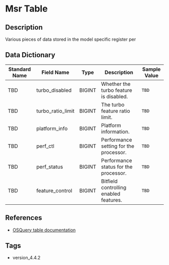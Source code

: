 # Msr Table

## Description
Various pieces of data stored in the model specific register per 

## Data Dictionary
|Standard Name|Field Name|Type|Description|Sample Value|
|---|---|---|---|---|
|TBD|turbo_disabled|BIGINT|Whether the turbo feature is disabled.|`TBD`|
|TBD|turbo_ratio_limit|BIGINT|The turbo feature ratio limit.|`TBD`|
|TBD|platform_info|BIGINT|Platform information.|`TBD`|
|TBD|perf_ctl|BIGINT|Performance setting for the processor.|`TBD`|
|TBD|perf_status|BIGINT|Performance status for the processor.|`TBD`|
|TBD|feature_control|BIGINT|Bitfield controlling enabled features.|`TBD`|

## References
* [OSQuery table documentation](https://osquery.io/schema/current#msr)

## Tags
* version_4.4.2